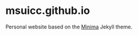 # msuicc.github.io
Personal website based on the [Minima](https://github.com/jekyll/minima) Jekyll theme. 